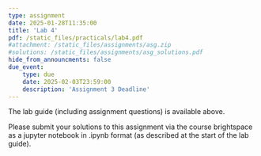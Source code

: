 ```yaml
---
type: assignment
date: 2025-01-28T11:35:00
title: 'Lab 4'
pdf: /static_files/practicals/lab4.pdf
#attachment: /static_files/assignments/asg.zip
#solutions: /static_files/assignments/asg_solutions.pdf
hide_from_announcments: false
due_event: 
    type: due
    date: 2025-02-03T23:59:00
    description: 'Assignment 3 Deadline'
---
```


The lab guide (including assignment questions) is available above.

Please submit your solutions to this assignment via the course brightspace as a jupyter notebook in .ipynb format (as described at the start of the lab guide).
